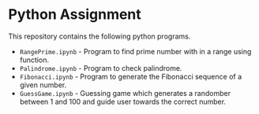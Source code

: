 # Python Assignment
This repository contains the following python programs.

* `RangePrime.ipynb`  -  Program to find prime number with in a range using function.
* `Palindrome.ipynb`  -  Program to check palindrome.
* `Fibonacci.ipynb`  -  Program to generate the Fibonacci sequence of a given number.
* `GuessGame.ipynb`  -  Guessing game which generates a randomber between 1 and 100 and guide user towards the correct number.
